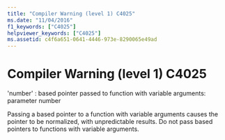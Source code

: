 ```yaml
---
title: "Compiler Warning (level 1) C4025"
ms.date: "11/04/2016"
f1_keywords: ["C4025"]
helpviewer_keywords: ["C4025"]
ms.assetid: c4f6a651-0641-4446-973e-8290065e49ad
---
```

# Compiler Warning (level 1) C4025

'number' : based pointer passed to function with variable arguments: parameter number

Passing a based pointer to a function with variable arguments causes the pointer to be normalized, with unpredictable results. Do not pass based pointers to functions with variable arguments.
